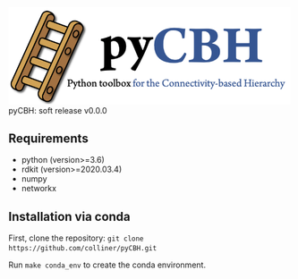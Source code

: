 <img src="devtools/pycbh_banner.png" alt="pyCBH" width="700"/>
pyCBH: soft release v0.0.0


## Requirements
* python (version>=3.6)
* rdkit (version>=2020.03.4)
* numpy
* networkx

## Installation via conda
First, clone the repository:
`git clone https://github.com/colliner/pyCBH.git`

Run `make conda_env` to create the conda environment. 

